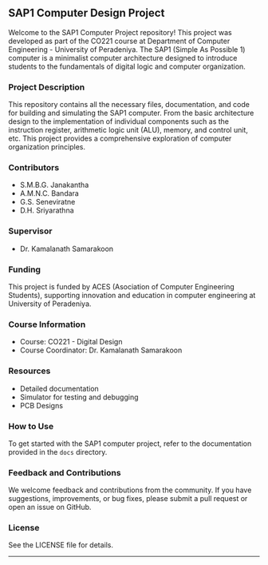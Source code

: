 ## SAP1 Computer Design Project


Welcome to the SAP1 Computer Project repository! This project was developed as part of the CO221 course at Department of Computer Engineering - University of Peradeniya. The SAP1 (Simple As Possible 1) computer is a minimalist computer architecture designed to introduce students to the fundamentals of digital logic and computer organization.


### Project Description
This repository contains all the necessary files, documentation, and code for building and simulating the SAP1 computer. From the basic architecture design to the implementation of individual components such as the instruction register, arithmetic logic unit (ALU), memory, and control unit, etc. This project provides a comprehensive exploration of computer organization principles.

### Contributors
- S.M.B.G. Janakantha
- A.M.N.C. Bandara
- G.S. Seneviratne
- D.H. Sriyarathna

### Supervisor
- Dr. Kamalanath Samarakoon

### Funding
This project is funded by ACES (Asociation of Computer Engineering Students), supporting innovation and education in computer engineering at University of Peradeniya.

### Course Information
- Course: CO221 - Digital Design
- Course Coordinator: Dr. Kamalanath Samarakoon

### Resources
- Detailed documentation
- Simulator for testing and debugging
- PCB Designs

### How to Use
To get started with the SAP1 computer project, refer to the documentation provided in the `docs` directory. 

### Feedback and Contributions
We welcome feedback and contributions from the community. If you have suggestions, improvements, or bug fixes, please submit a pull request or open an issue on GitHub.

### License
See the LICENSE file for details.

---
